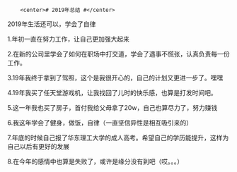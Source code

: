 
        <center># 2019年总结 #</center>
        

2019年生活还可以，学会了自律
<p>1.年初一直在努力工作，让自己更加强大起来</p>
<p>2.在新的公司里学会了如何在职场中打交道，学会了遇事不慌张，认真负责每一份工作。</p>
<p>3.19年我终于拿到了驾照，这个是我很开心的，自己的计划又更进一步了。嘿嘿</p>
<p>4.19年我买了任天堂游戏机，让我找回了儿时的快乐感，也算是打发时间吧。</p>
<p>5.这一年我也买了房子，首付我给父母拿了20w，自己也算尽力了，努力赚钱</p>
<p>6.我这年学会了健身，做饭，自律（一直坚信异性是相互吸引来的）</p>
<p>7.年底的时候自己报了华东理工大学的成人高考。希望自己的学历能提升，这样为自己以后有更好的发展</p>
<p>8.在今年的感情中也算是失败了，或许是缘分没有到吧（哎。。。）</p>
